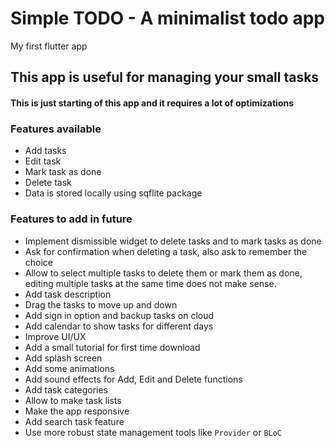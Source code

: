 # Simple TODO - A minimalist todo app

My first flutter app

## This app is useful for managing your small tasks

#### This is just starting of this app and it requires a lot of optimizations 

### Features available
- Add tasks
- Edit task
- Mark task as done
- Delete task
- Data is stored locally using sqflite package

### Features to add in future
- Implement dismissible widget to delete tasks and to mark tasks as done
- Ask for confirmation when deleting a task, also ask to remember the choice
-  Allow to select multiple tasks to delete them or mark them as done, editing multiple tasks at the same time does not make sense.
- Add task description
- Drag the tasks to move up and down
- Add sign in option and backup tasks on cloud
- Add calendar to show tasks for different days
- Improve UI/UX
- Add a small tutorial for first time download
- Add splash screen
- Add some animations
- Add sound effects for Add, Edit and Delete functions
- Add task categories
- Allow to make task lists
- Make the app responsive
- Add search task feature
- Use more robust state management tools like ```Provider``` or ```BLoC``` 
